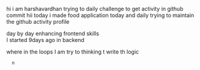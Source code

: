 hi i am harshavardhan  trying to daily challenge to get activity in github commit
 hii today i made food application 
today and daily trying to maintain the github activity profile     
          
   day by day enhancing frontend skills     
    I started 9days ago in backend 
      
   where in the loops 
   I am try to thinking t write th logic
       
      n
     
  
 
